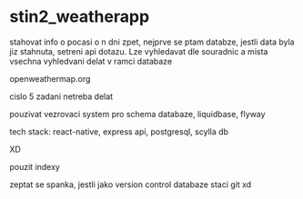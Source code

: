 # stin2_weatherapp

stahovat info o pocasi o n dni zpet, nejprve se ptam databze, jestli data byla jiz stahnuta, setreni api dotazu. Lze vyhledavat dle souradnic a mista
vsechna vyhledvani delat v ramci databaze

openweathermap.org

cislo 5 zadani netreba delat

pouzivat vezrovaci system pro schema databaze, liquidbase, flyway

tech stack:
react-native, express api, postgresql, scylla db

XD

pouzit indexy

zeptat se spanka, jestli jako version control databaze staci git xd
